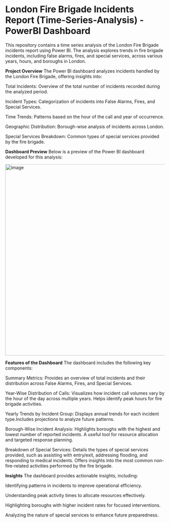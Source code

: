 # London Fire Brigade Incidents Report (Time-Series-Analysis) - PowerBI Dashboard

This repository contains a time series analysis of the London Fire Brigade incidents report using Power BI. The analysis explores trends in fire brigade incidents, including false alarms, fires, and special services, across various years, hours, and boroughs in London.

**Project Overview**
The Power BI dashboard analyzes incidents handled by the London Fire Brigade, offering insights into:

Total Incidents: Overview of the total number of incidents recorded during the analyzed period.

Incident Types: Categorization of incidents into False Alarms, Fires, and Special Services.

Time Trends: Patterns based on the hour of the call and year of occurrence.

Geographic Distribution: Borough-wise analysis of incidents across London.

Special Services Breakdown: Common types of special services provided by the fire brigade.

**Dashboard Preview**
Below is a preview of the Power BI dashboard developed for this analysis:

<img width="603" alt="image" src="https://github.com/user-attachments/assets/6e8b5d29-abef-4fab-bb71-d1d8b2df0c3b" />


<br>

**Features of the Dashboard**
The dashboard includes the following key components:

Summary Metrics: Provides an overview of total incidents and their distribution across False Alarms, Fires, and Special Services.

Year-Wise Distribution of Calls: Visualizes how incident call volumes vary by the hour of the day across multiple years.
Helps identify peak hours for fire brigade activities.

Yearly Trends by Incident Group: Displays annual trends for each incident type.Includes projections to analyze future patterns.

Borough-Wise Incident Analysis: Highlights boroughs with the highest and lowest number of reported incidents. A useful tool for resource allocation and targeted response planning.

Breakdown of Special Services: Details the types of special services provided, such as assisting with entry/exit, addressing flooding, and responding to medical incidents. Offers insights into the most common non-fire-related activities performed by the fire brigade.


**Insights**
The dashboard provides actionable insights, including:

Identifying patterns in incidents to improve operational efficiency.

Understanding peak activity times to allocate resources effectively.

Highlighting boroughs with higher incident rates for focused interventions.

Analyzing the nature of special services to enhance future preparedness.

